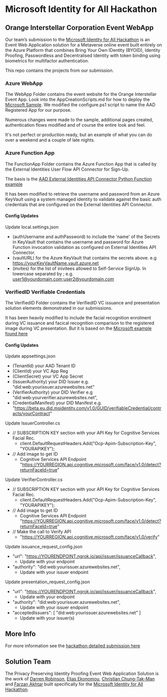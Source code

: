 # Microsoft Identity for All Hackathon
## Orange Interstellar Corporation Event WebApp
Our team’s submission to the [Microsoft Identity for All Hackathon](https://id4all.devpost.com/) is an Event Web Application solution for a Metaverse online event built entirely on the Azure Platform that combines Bring Your Own IDentity (BYOID), Identity Proofing, Passwordless and  Decentralised Identity with token binding using biometrics for multifactor authentication.  

This repo contains the projects from our submission. 

### Azure WebApp
The WebApp Folder contains the event website for the Orange Interstellar Event App. 
Look into the AppCreationScripts.md for how to deploy the [Microsoft Sample](https://docs.microsoft.com/en-us/azure/active-directory/develop/tutorial-v2-javascript-auth-code). We modified the configure.ps1 script to name the AAD Registered App for our purpose. 

Numerous changes were made to the sample, additional pages created, authentication flows modified and of course the entire look and feel. 

It's not perfect or production ready, but an example of what you can do over a weekend and a couple of late nights. 

### Azure Function App
The FunctionApp Folder contains the Azure Function App that is called by the External Identities User Flow API Connector for Sign-Up. 

The basis is the [AAD External Identities API Connector Python Function example](https://github.com/Azure-Samples/active-directory-python-external-identities-api-connector-azure-function-validate/blob/master/README.md)

It has been modified to retrieve the username and password from an Azure KeyVault using a system managed identity to validate against the basic auth credentials that are configured on the External Identities API Connector.

#### Config Updates
Update local.settings.json 
- (authUsername and authPassword) to include the 'name' of the Secrets in KeyVault that contains the username and password for Azure Function invocation validation as configured on External Identities API Connector. 
- (vaultURL) for the Azure KeyVault that contains the secrets above. e.g https://yourKeyVaultName.vault.azure.net
- (invites) for the list of inivitees allowed to Self-Service SignUp. In lowercase separated by ; e.g. user1@yourdomain.com;user2@yourdomain.com

### VerifiedID Verifiable Credentials
The VerifiedID Folder contains the VerifiedID VC issuance and presentation solution elements demonstrated in our submissions. 

It has been heavily modified to include the facial recognition enrolment during VC issuance and facical recognition comparison to the registered image during VC presentation. But it is based on the [Microsoft example found here](https://github.com/Azure-Samples/active-directory-verifiable-credentials-dotnet/tree/main/1-asp-net-core-api-idtokenhint)

#### Config Updates
Update appsettings.json
- (TenantId) your AAD Tenant ID
- (ClientId) your VC App Reg 
- (ClientSecret) your VC App Secret
- (IssuerAuthority) your DID Issuer e.g. "did:web:yourissuer.azurewebsites.net"
- (VerifierAuthority) your DID Verifier e.g "did:web:yourverifier.azurewebsites.net",
- (CredentialManifest) your DID Manifest e.g. "https://beta.eu.did.msidentity.com/v1.0/GUID/verifiableCredential/contracts/yourContract"

Update IssuerController.cs
- // SUBSCRIPTION KEY section with your API Key for Cognitive Services Facial Rec. 
    - client.DefaultRequestHeaders.Add("Ocp-Apim-Subscription-Key", "YOURAPIKEY");
- // Add image to get ID
    - Cognitive Services API Endpoint "https://YOURREGION.api.cognitive.microsoft.com/face/v1.0/detect?returnFaceId=true"

Update VerifierController.cs
- // SUBSCRIPTION KEY section with your API Key for Cognitive Services Facial Rec. 
    - client.DefaultRequestHeaders.Add("Ocp-Apim-Subscription-Key", "YOURAPIKEY");
- // Add image to get ID
    - Cognitive Services API Endpoint "https://YOURREGION.api.cognitive.microsoft.com/face/v1.0/detect?returnFaceId=true"
- // Make the call to Verify API
    - "https://YOURREGION.api.cognitive.microsoft.com/face/v1.0/verify"

Update issuance_request_config.json
- "url": "https://YOURENDPOINT.ngrok.io/api/issuer/issuanceCallback",
    - Update with your endpoint
- "authority": "did:web:yourissuer.azurewebsites.net",
    - Update with your issuer endpoint 
	
Update presentation_request_config.json
- "url": "https://YOURENDPOINT.ngrok.io/api/issuer/issuanceCallback",
    - Update with your endpoint
- "authority": "did:web:yourissuer.azurewebsites.net",
    - Update with your issuer endpoint 
- "acceptedIssuers": [ "did:web:yourissuer.azurewebsites.net" ]
    - Update with your issuer(s)
	
	
## More Info
For more information see the [hackathon detailed submission here](https://devpost.com/software/orange-interstellar-corporation-event-webapp)

## Solution Team
The Privacy Preserving Identity Proofing Event Web Application Solution is the work of [Darren Robinson](https://www.linkedin.com/in/darrenjrobinson/), [Elias Ekonomou](https://www.linkedin.com/in/elias-ekonomou-a124b011/), [Christian Chung-Tak-Man](https://www.linkedin.com/in/christianchung/) and [Farzan Akhtar](https://www.linkedin.com/in/farzan-a-088644127/) built specifically for the [Microsoft Identity for All Hackathon](https://id4all.devpost.com/).
